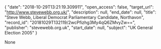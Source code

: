 {
  "date": "2018-10-29T13:21:19.309911", 
  "open_access": false, 
  "target_url": "http://www.stevewebb.org.uk/", 
  "description": null, 
  "end_date": null, 
  "title": "Steve Webb, Liberal Democrat Parliamentary Candidate, Northavon", 
  "record_id": "20181029T132119/2wcPfizhg3My4qQ6ZMvyZw==", 
  "publisher": "stevewebb.org.uk", 
  "start_date": null, 
  "subject": "UK General Election 2005"
}

None